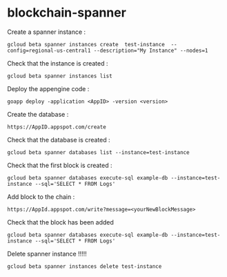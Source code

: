 # blockchain-spanner

Create a spanner instance :

```
gcloud beta spanner instances create  test-instance  --config=regional-us-central1 --description="My Instance" --nodes=1
```

Check that the instance is created :

```
gcloud beta spanner instances list
```

Deploy the appengine code :

```
goapp deploy -application <AppID> -version <version>
```

Create the database :

```
https://AppID.appspot.com/create
```

Check that the database is created :

```
gcloud beta spanner databases list --instance=test-instance
```

Check that the first block is created :

```
gcloud beta spanner databases execute-sql example-db --instance=test-instance --sql='SELECT * FROM Logs'
```

Add block to the chain :

```
https://AppId.appspot.com/write?message=<yourNewBlockMessage>
```

Check that the block has been added

```
gcloud beta spanner databases execute-sql example-db --instance=test-instance --sql='SELECT * FROM Logs'
```


Delete spanner instance !!!!!

```
gcloud beta spanner instances delete test-instance
```
